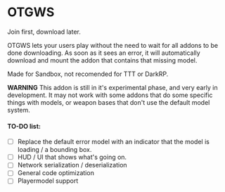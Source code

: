 # OTGWS
Join first, download later.


OTGWS lets your users play without the need to wait for all addons to be done downloading.
As soon as it sees an error, it will automatically download and mount the addon that contains that missing model. 

Made for Sandbox, not recomended for TTT or DarkRP.

**WARNING**
This addon is still in it's experimental phase, and very early in development. It may not work with some addons that do some specific things with models, or weapon bases that don't use the default model system.

#### TO-DO list:
- [ ] Replace the default error model with an indicator that the model is loading / a bounding box.
- [ ] HUD / UI that shows what's going on.
- [ ] Network serialization / deserialization
- [ ] General code optimization
- [ ] Playermodel support

